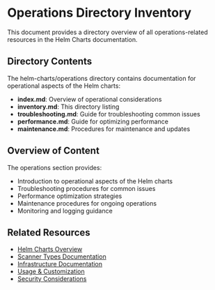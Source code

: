 # Operations Directory Inventory

This document provides a directory overview of all operations-related resources in the Helm Charts documentation.

## Directory Contents

The helm-charts/operations directory contains documentation for operational aspects of the Helm charts:

- **index.md**: Overview of operational considerations
- **inventory.md**: This directory listing
- **troubleshooting.md**: Guide for troubleshooting common issues
- **performance.md**: Guide for optimizing performance
- **maintenance.md**: Procedures for maintenance and updates

## Overview of Content

The operations section provides:

- Introduction to operational aspects of the Helm charts
- Troubleshooting procedures for common issues
- Performance optimization strategies
- Maintenance procedures for ongoing operations
- Monitoring and logging guidance

## Related Resources

- [Helm Charts Overview](../overview/index.md)
- [Scanner Types Documentation](../scanner-types/index.md)
- [Infrastructure Documentation](../infrastructure/index.md)
- [Usage & Customization](../usage/index.md)
- [Security Considerations](../security/index.md)